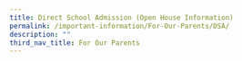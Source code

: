 ```yaml
---
title: Direct School Admission (Open House Information)
permalink: /important-information/For-Our-Parents/DSA/
description: ""
third_nav_title: For Our Parents
---
```

